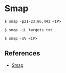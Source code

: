 # Smap

`$ smap -p21-23,80,443 <IP>`

`$ smap -iL targets.txt`

`$ smap -sV <IP>`

## References

* [Smap](https://github.com/s0md3v/Smap)